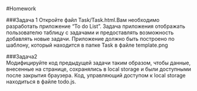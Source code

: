 #Homework 

###Задача 1
Откройте файл Task/Task.html.Вам необходимо разработать приложение “To do List”. Задача приложения отображать пользователю таблицу с задачами и предоставлять возможность добавлять новые задачи. Приложение должно быть построено по шаблону, который находится в папке Task в файле template.png
 
###Задача2  
Модифицируйте код предыдущей задачи таким образом, чтобы данные, внесенные на странице, сохранялись в local storage и были доступными после закрытия браузера. Код, управляющий доступом к local storage находиться в файле todo.js.
